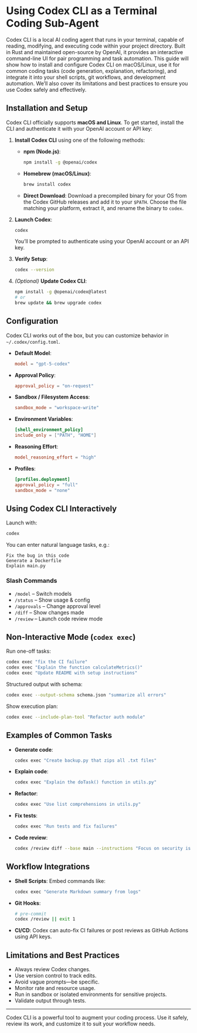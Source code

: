
# Using Codex CLI as a Terminal Coding Sub-Agent

Codex CLI is a local AI coding agent that runs in your terminal, capable of reading, modifying, and executing code within your project directory. Built in Rust and maintained open-source by OpenAI, it provides an interactive command-line UI for pair programming and task automation. This guide will show how to install and configure Codex CLI on macOS/Linux, use it for common coding tasks (code generation, explanation, refactoring), and integrate it into your shell scripts, git workflows, and development automation. We’ll also cover its limitations and best practices to ensure you use Codex safely and effectively.

## Installation and Setup

Codex CLI officially supports **macOS and Linux**. To get started, install the CLI and authenticate it with your OpenAI account or API key:

1. **Install Codex CLI** using one of the following methods:
   - **npm (Node.js)**:
     ```bash
     npm install -g @openai/codex
     ``` 
   - **Homebrew (macOS/Linux)**:
     ```bash
     brew install codex
     ``` 
   - **Direct Download**:
     Download a precompiled binary for your OS from the Codex GitHub releases and add it to your `$PATH`. Choose the file matching your platform, extract it, and rename the binary to `codex`.

2. **Launch Codex**:
   ```bash
   codex
   ``` 
   You’ll be prompted to authenticate using your OpenAI account or an API key.

3. **Verify Setup**:
   ```bash
   codex --version
   ```

4. *(Optional)* **Update Codex CLI**:
   ```bash
   npm install -g @openai/codex@latest
   # or
   brew update && brew upgrade codex
   ```

## Configuration

Codex CLI works out of the box, but you can customize behavior in `~/.codex/config.toml`.

- **Default Model**:
  ```toml
  model = "gpt-5-codex"
  ```

- **Approval Policy**:
  ```toml
  approval_policy = "on-request"
  ```

- **Sandbox / Filesystem Access**:
  ```toml
  sandbox_mode = "workspace-write"
  ```

- **Environment Variables**:
  ```toml
  [shell_environment_policy]
  include_only = ["PATH", "HOME"]
  ```

- **Reasoning Effort**:
  ```toml
  model_reasoning_effort = "high"
  ```

- **Profiles**:
  ```toml
  [profiles.deployment]
  approval_policy = "full"
  sandbox_mode = "none"
  ```

## Using Codex CLI Interactively

Launch with:
```bash
codex
```

You can enter natural language tasks, e.g.:
```
Fix the bug in this code
Generate a Dockerfile
Explain main.py
```

### Slash Commands

- `/model` – Switch models
- `/status` – Show usage & config
- `/approvals` – Change approval level
- `/diff` – Show changes made
- `/review` – Launch code review mode

## Non-Interactive Mode (`codex exec`)

Run one-off tasks:
```bash
codex exec "fix the CI failure"
codex exec "Explain the function calculateMetrics()"
codex exec "Update README with setup instructions"
```

Structured output with schema:
```bash
codex exec --output-schema schema.json "summarize all errors"
```

Show execution plan:
```bash
codex exec --include-plan-tool "Refactor auth module"
```

## Examples of Common Tasks

- **Generate code**:
  ```bash
  codex exec "Create backup.py that zips all .txt files"
  ```

- **Explain code**:
  ```bash
  codex exec "Explain the doTask() function in utils.py"
  ```

- **Refactor**:
  ```bash
  codex exec "Use list comprehensions in utils.py"
  ```

- **Fix tests**:
  ```bash
  codex exec "Run tests and fix failures"
  ```

- **Code review**:
  ```bash
  codex /review diff --base main --instructions "Focus on security issues"
  ```

## Workflow Integrations

- **Shell Scripts**:
  Embed commands like:
  ```bash
  codex exec "Generate Markdown summary from logs"
  ```

- **Git Hooks**:
  ```bash
  # pre-commit
  codex /review || exit 1
  ```

- **CI/CD**:
  Codex can auto-fix CI failures or post reviews as GitHub Actions using API keys.

## Limitations and Best Practices

- Always review Codex changes.
- Use version control to track edits.
- Avoid vague prompts—be specific.
- Monitor rate and resource usage.
- Run in sandbox or isolated environments for sensitive projects.
- Validate output through tests.

---

Codex CLI is a powerful tool to augment your coding process. Use it safely, review its work, and customize it to suit your workflow needs.
